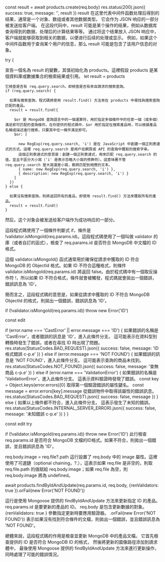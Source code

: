 const result = await products.create(req.body)
    res.status(200).json({
      success: true,
      message: '',
      result
    })
result 在这里代表中间件函数处理后得到的结果，通常是一个对象、数组或者其他数据类型。
它会作为 JSON 响应的一部分被发送给客户端。
在这段代码中，result 可能是某个操作的结果，例如从数据库查询得到的数据、处理后的计算结果等等。
通过将这个结果放入 JSON 响应中，客户端就能够获取到相关的数据，以便进行后续的处理或显示。
例如，如果这个中间件函数用于查询某个用户的信息，那么 result 可能是包含了该用户信息的对象。

<!-- ---------------------------------------------------------------------------------------- -->
 try {

  宣告一個名為 result 的變數，其值初始化為 products。這裡假設 products 是某個資料庫或數據集合的檢索結果或引用。
    let result = products

    它檢查是否有 req.query.search，即檢查是否有來自請求的搜索查詢。
    if (req.query.search) {

      如果有搜索查詢，程式碼將使用 result.find() 方法來在 products 中尋找與搜索查詢匹配的產品。
      result = result.find({

        $or 是 MongoDB 查詢語言中的一個運算符，用於指定多個條件中的任意一個（或多個）滿足即可匹配的查詢條件。在你提供的程式碼中，$or 用於指定在搜索產品時，可以根據產品名稱或描述進行搜索，只要其中任一條件滿足即可。
        $or: [

          new RegExp(req.query.search, 'i') 是在 JavaScript 中創建一個正則表達式的方式。這裡 req.query.search 是用戶從網頁或 API 的查詢中獲取的搜索字串。
          這個正則表達式的意思是：創建一個正則表達式，用來匹配 req.query.search 的值，並且不區分大小寫（'i' 是表示忽略大小寫的修飾符）。這意味著不管 req.query.search 是大寫還是小寫，都將匹配到相應的文本。
          { name: new RegExp(req.query.search, 'i') },
          { description: new RegExp(req.query.search, 'i') }
        ]
      })
    } else {

      如果沒有搜索查詢，則將返回所有的產品，即使用 result.find() 方法來獲取所有的產品。
      result = result.find()
    }



<!-- ---------------------------------------------------------------------------------------- -->
然后，这个对象会被发送给客户端作为成功响应的一部分。

這段程式碼使用了一個條件判斷式 if，條件是 !validator.isMongoId(req.params.id)。這段程式碼使用了一個叫做 validator 的庫（或者自訂的函式），檢查了 req.params.id 是否符合 MongoDB 中文檔的 ID 格式。

這個 validator.isMongoId() 函式通常用於確保從請求中獲取的 ID 符合 MongoDB 的 ObjectId 格式。如果 ID 不符合這種格式，則條件 validator.isMongoId(req.params.id) 將返回 false。由於程式碼中有一個取反操作符 !，所以如果 ID 不符合格式，條件就會被觸發，程式碼就會拋出一個錯誤，錯誤訊息為 'ID'。

簡而言之，這段程式碼的意思是，如果從請求中獲取的 ID 不符合 MongoDB ObjectId 的格式，則拋出一個錯誤，錯誤訊息為 'ID'。

if (!validator.isMongoId(req.params.id)) throw new Error('ID')

<!-- ---------------------------------------------------------------------------------------- -->
const edit

if (error.name === 'CastError' || error.message === 'ID') {
  如果錯誤的名稱是 'CastError'，或者錯誤的訊息是 'ID'，進入此條件分支。
  這可能表示在資料型別轉換時發生了錯誤，或者在尋找 ID 時出現了問題。
      res.status(StatusCodes.BAD_REQUEST).json({
        success: false,
        message: 'ID 格式錯誤 c-p.e'
      })
    } else if (error.message === 'NOT FOUND') {
      如果錯誤的訊息是 'NOT FOUND'，進入此條件分支。
      這可能表示查詢的商品未找到。
      res.status(StatusCodes.NOT_FOUND).json({
        success: false,
        message: '查無商品 c-p.e'
      })
    } else if (error.name === 'ValidationError') {
      如果錯誤的名稱是 'ValidationError'，進入此條件分支。
      這表示資料驗證時發現了錯誤。
      const key = Object.keys(error.errors)[0]
      取得第一個驗證錯誤的屬性鍵名。
      const message = error.errors[key].message
      從錯誤物件中取得該屬性的錯誤訊息。
      res.status(StatusCodes.BAD_REQUEST).json({
        success: false,
        message
      })
    } else {
      如果以上條件都不符合，進入此條件分支。
      這表示發生了未知的錯誤。
      res.status(StatusCodes.INTERNAL_SERVER_ERROR).json({
        success: false,
        message: '未知錯誤 c-p.e'
      })
    }
  }

<!-- ---------------------------------------------------------------------------------------- -->
const edit try

if (!validator.isMongoId(req.params.id)) throw new Error('ID')
此行檢查 req.params.id 是否符合 MongoDB 文檔的ID格式。如果不符合，則拋出一個錯誤，並且錯誤訊息為 'ID'。

req.body.image = req.file?.path
這行設置了 req.body 中的 image 屬性。這裡使用了可選鏈（optional chaining，?.），這表示如果 req.file 是非空的，則取 req.file.path 的值賦給 req.body.image；如果 req.file 為空，則 req.body.image 將為 undefined。

await products.findByIdAndUpdate(req.params.id, req.body, {renValidators: true }).orFail(new Error('NOT FOUND'))

這行是使用 Mongoose 提供的 findByIdAndUpdate 方法來更新指定 ID 的產品。
req.params.id 是要更新的產品的 ID。
req.body 是包含更新數據的對象。
{renValidators: true } 參數指定更新時要應用驗證器。
.orFail(new Error('NOT FOUND')) 表示如果沒有找到符合條件的文檔，則拋出一個錯誤，並且錯誤訊息為 'NOT FOUND'。

總體來說，這段程式碼的作用是檢查並更新 MongoDB 中的產品文檔。
它首先檢查提供的 ID 是否符合 MongoDB ID 的格式，
然後將更新的圖像路徑添加到請求體中，
最後使用 Mongoose 提供的 findByIdAndUpdate 方法來進行更新操作，同時處理了可能的錯誤情況。